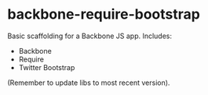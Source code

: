 backbone-require-bootstrap
==========================

Basic scaffolding for a Backbone JS app. Includes:

*  Backbone
*  Require
*  Twitter Bootstrap

(Remember to update libs to most recent version).